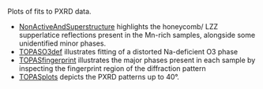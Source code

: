 Plots of fits to PXRD data.

* [NonActiveAndSuperstructure](https://github.com/harryfyjiswalker/Personal-Projects-2/blob/main/Part%20II%20Code/Crystallographic%20Analysis/NonActiveAndSuperstructure.ipynb) highlights the honeycomb/ LZZ supperlatice reflections present in the Mn-rich samples, alongside some unidentified minor phases.
* [TOPASO3def](https://github.com/harryfyjiswalker/Personal-Projects-2/blob/main/Part%20II%20Code/Crystallographic%20Analysis/TOPASO3def.ipynb) illustrates fitting of a distorted Na-deficient O3 phase
* [TOPASfingerprint](https://github.com/harryfyjiswalker/Personal-Projects-2/blob/main/Part%20II%20Code/Crystallographic%20Analysis/TOPASfingerprint.ipynb) illustrates the major phases present in each sample by inspecting the fingerprint region of the diffraction pattern
* [TOPASplots](https://github.com/harryfyjiswalker/Personal-Projects-2/blob/main/Part%20II%20Code/Crystallographic%20Analysis/TOPASplots.ipynb) depicts the PXRD patterns up to 40&deg;.
